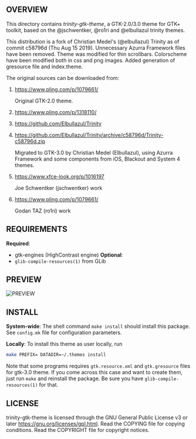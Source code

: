 OVERVIEW
--------
This directory contains *trinity-gtk-theme*, a GTK-2.0/3.0 theme for
GTK+ toolkit, based on the @jschwentker, @ro1ri and @elbullazul
trinity themes.

This distribution is a fork of Christian Medel's (@elbullazul) Trinity
as of commit c58796d (Thu Aug 15 2019).  Unnecessary Azurra Framework
files have been removed.  Theme was modified for thin scrollbars.
Colorscheme have been modified both in css and png images.  Added
generation of gresource file and index.theme.

The original sources can be downloaded from:
1. https://www.pling.com/p/1079661/

   Original GTK-2.0 theme.

2. https://www.pling.com/p/1318110/
3. https://github.com/Elbullazul/Trinity
4. https://github.com/Elbullazul/Trinity/archive/c58796d/Trinity-c58796d.zip

   Migrated to GTK-3.0 by Christian Medel (Elbullazul), using Azurra
   Framework and some components from iOS, Blackout and System 4
   themes.

5. https://www.xfce-look.org/p/1016197

   Joe Schwentker (jschwentker) work

6. https://www.pling.com/p/1079661/

   Godan TAZ (ro1ri) work


REQUIREMENTS
------------
**Required**:
- gtk-engines (HighContrast engine)
**Optional**:
- `glib-compile-resources(1)` from GLib


PREVIEW
-------
![PREVIEW][1]


INSTALL
-------
**System-wide**:
The shell command `make install` should install this package.  See
`config.mk` file for configuration parameters.

**Locally**:
To install this theme as user locally, run
```sh
make PREFIX= DATADIR=~/.themes install
```

Note that some programs requires `gtk.resource.xml` and
`gtk.gresource` files for gtk-3.0 theme.  If you come across this case
and want to create them, just run `make` and reinstall the package.
Be sure you have `glib-compile-resources(1)` for that.


LICENSE
-------
trinity-gtk-theme is licensed through the GNU General Public License
v3 or later <https://gnu.org/licenses/gpl.html>.
Read the COPYING file for copying conditions.
Read the COPYRIGHT file for copyright notices.

[1]: https://raw.githubusercontent.com/zeppe-lin/trinity-gtk-theme/master/preview.png
